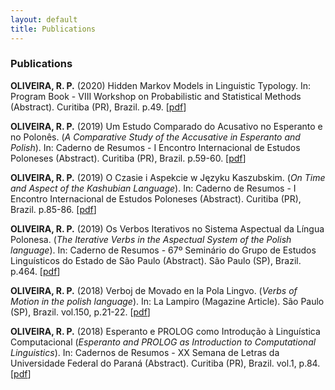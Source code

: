 ```yaml
---
layout: default
title: Publications
---
```


### Publications

**OLIVEIRA, R. P.** (2020) Hidden Markov Models in Linguistic Typology. In: Program Book - VIII Workshop on Probabilistic and Statistical Methods (Abstract). Curitiba (PR), Brazil. p.49. \[[pdf](./media/pdf/wpsm20.pdf)\]

**OLIVEIRA, R. P.** (2019) Um Estudo Comparado do Acusativo no Esperanto e no Polonês. (_A Comparative Study of the Accusative in Esperanto and Polish_). In: Caderno de Resumos - I Encontro Internacional de Estudos Poloneses (Abstract). Curitiba (PR), Brazil. p.59-60. \[[pdf](./media/pdf/esperanto19.pdf)\]

**OLIVEIRA, R. P.** (2019) O Czasie i Aspekcie w Języku Kaszubskim. (_On Time and Aspect of the Kashubian Language_). In: Caderno de Resumos - I Encontro Internacional de Estudos Poloneses (Abstract). Curitiba (PR), Brazil. p.85-86. \[[pdf](./media/pdf/cassubio19.pdf)\]

**OLIVEIRA, R. P.** (2019) Os Verbos Iterativos no Sistema Aspectual da Língua Polonesa. (_The Iterative Verbs in the Aspectual System of the Polish language_). In: Caderno de Resumos - 67º Seminário do Grupo de Estudos Linguísticos do Estado de São Paulo (Abstract). São Paulo (SP), Brazil. p.464. \[[pdf](./media/pdf/gel19.pdf)\]

**OLIVEIRA, R. P.** (2018) Verboj de Movado en la Pola Lingvo. (_Verbs of Motion in the polish language_). In: La Lampiro (Magazine  Article). São Paulo (SP), Brazil. vol.150, p.21-22. \[[pdf](./media/pdf/lampiro18.pdf)\]

**OLIVEIRA, R. P.** (2018) Esperanto e PROLOG como Introdução à Linguística Computacional (_Esperanto and PROLOG as Introduction to Computational Linguistics_). In: Cadernos de Resumos - XX Semana de Letras da Universidade Federal do Paraná (Abstract). Curitiba (PR), Brazil. vol.1, p.84. \[[pdf](./media/pdf/semana18.pdf)\]

